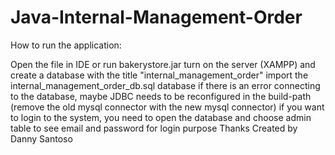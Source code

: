# Java-Internal-Management-Order

How to run the application:

Open the file in IDE or run bakerystore.jar
turn on the server (XAMPP) and create a database with the title "internal_management_order"
import the internal_management_order_db.sql database
if there is an error connecting to the database, maybe JDBC needs to be reconfigured in the build-path (remove the old mysql connector with the new mysql connector)
if you want to login to the system, you need to open the database and choose admin table to see email and password for login purpose
Thanks Created by Danny Santoso

